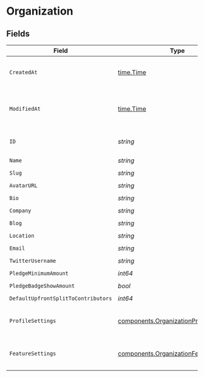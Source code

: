 # Organization


## Fields

| Field                                                                                            | Type                                                                                             | Required                                                                                         | Description                                                                                      |
| ------------------------------------------------------------------------------------------------ | ------------------------------------------------------------------------------------------------ | ------------------------------------------------------------------------------------------------ | ------------------------------------------------------------------------------------------------ |
| `CreatedAt`                                                                                      | [time.Time](https://pkg.go.dev/time#Time)                                                        | :heavy_check_mark:                                                                               | Creation timestamp of the object.                                                                |
| `ModifiedAt`                                                                                     | [time.Time](https://pkg.go.dev/time#Time)                                                        | :heavy_check_mark:                                                                               | Last modification timestamp of the object.                                                       |
| `ID`                                                                                             | *string*                                                                                         | :heavy_check_mark:                                                                               | The organization ID.                                                                             |
| `Name`                                                                                           | *string*                                                                                         | :heavy_check_mark:                                                                               | N/A                                                                                              |
| `Slug`                                                                                           | *string*                                                                                         | :heavy_check_mark:                                                                               | N/A                                                                                              |
| `AvatarURL`                                                                                      | *string*                                                                                         | :heavy_check_mark:                                                                               | N/A                                                                                              |
| `Bio`                                                                                            | *string*                                                                                         | :heavy_check_mark:                                                                               | N/A                                                                                              |
| `Company`                                                                                        | *string*                                                                                         | :heavy_check_mark:                                                                               | N/A                                                                                              |
| `Blog`                                                                                           | *string*                                                                                         | :heavy_check_mark:                                                                               | N/A                                                                                              |
| `Location`                                                                                       | *string*                                                                                         | :heavy_check_mark:                                                                               | N/A                                                                                              |
| `Email`                                                                                          | *string*                                                                                         | :heavy_check_mark:                                                                               | N/A                                                                                              |
| `TwitterUsername`                                                                                | *string*                                                                                         | :heavy_check_mark:                                                                               | N/A                                                                                              |
| `PledgeMinimumAmount`                                                                            | *int64*                                                                                          | :heavy_check_mark:                                                                               | N/A                                                                                              |
| `PledgeBadgeShowAmount`                                                                          | *bool*                                                                                           | :heavy_check_mark:                                                                               | N/A                                                                                              |
| `DefaultUpfrontSplitToContributors`                                                              | *int64*                                                                                          | :heavy_check_mark:                                                                               | N/A                                                                                              |
| `ProfileSettings`                                                                                | [components.OrganizationProfileSettings](../../models/components/organizationprofilesettings.md) | :heavy_check_mark:                                                                               | Settings for the organization profile                                                            |
| `FeatureSettings`                                                                                | [components.OrganizationFeatureSettings](../../models/components/organizationfeaturesettings.md) | :heavy_check_mark:                                                                               | Settings for the organization features                                                           |
